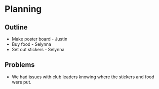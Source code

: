 # Planning

## Outline

- Make poster board - Justin
- Buy food - Selynna
- Set out stickers - Selynna

## Problems

- We had issues with club leaders knowing where the stickers and food were put.
